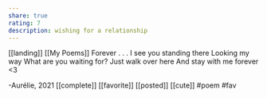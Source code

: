 ```yaml
---
share: true
rating: 7
description: wishing for a relationship
---
```

[[landing]] [[My Poems]]
Forever
.
.
.
I see you standing there 
Looking my way
What are you waiting for?
Just walk over here 
And stay with me forever <3

-Aurélie, 2021
[[complete]] [[favorite]] [[posted]] [[cute]] 
#poem #fav
